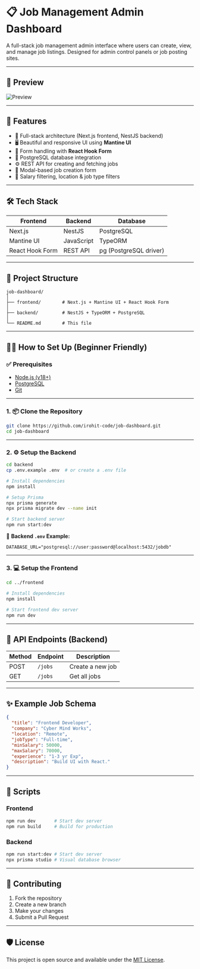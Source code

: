 # 📋 Job Management Admin Dashboard

A full-stack job management admin interface where users can create, view, and manage job listings. Designed for admin control panels or job posting sites.

---

## 📸 Preview

![Preview](./path-to-your-screenshot.png)

---

## 🚀 Features

- 🧭 Full-stack architecture (Next.js frontend, NestJS backend)
- 🖥️ Beautiful and responsive UI using **Mantine UI**
- 🧾 Form handling with **React Hook Form**
- 💽 PostgreSQL database integration
- ⚙️ REST API for creating and fetching jobs
- 🧊 Modal-based job creation form
- 🎯 Salary filtering, location & job type filters

---

## 🛠️ Tech Stack

| Frontend         | Backend          | Database        |
|------------------|------------------|-----------------|
| Next.js          | NestJS           | PostgreSQL      |
| Mantine UI       | JavaScript       | TypeORM      |
| React Hook Form  | REST API         | pg (PostgreSQL driver) |

---

## 📂 Project Structure

```
job-dashboard/
│
├── frontend/        # Next.js + Mantine UI + React Hook Form
│
├── backend/         # NestJS + TypeORM + PostgreSQL
│
└── README.md        # This file
```

---

## 🧑‍💻 How to Set Up (Beginner Friendly)

### ✅ Prerequisites

- [Node.js (v18+)](https://nodejs.org/)
- [PostgreSQL](https://www.postgresql.org/)
- [Git](https://git-scm.com/)

---

### 1. 📦 Clone the Repository

```bash
git clone https://github.com/irohit-code/job-dashboard.git
cd job-dashboard
```

---

### 2. ⚙️ Setup the Backend

```bash
cd backend
cp .env.example .env  # or create a .env file

# Install dependencies
npm install

# Setup Prisma
npx prisma generate
npx prisma migrate dev --name init

# Start backend server
npm run start:dev
```

📝 **Backend `.env` Example:**
```
DATABASE_URL="postgresql://user:password@localhost:5432/jobdb"
```

---

### 3. 💻 Setup the Frontend

```bash
cd ../frontend

# Install dependencies
npm install

# Start frontend dev server
npm run dev
```

---

## 🧪 API Endpoints (Backend)

| Method | Endpoint        | Description         |
|--------|------------------|---------------------|
| POST   | `/jobs`          | Create a new job    |
| GET    | `/jobs`          | Get all jobs        |

---

## ✨ Example Job Schema

```json
{
  "title": "Frontend Developer",
  "company": "Cyber Mind Works",
  "location": "Remote",
  "jobType": "Full-time",
  "minSalary": 50000,
  "maxSalary": 70000,
  "experience": "1-3 yr Exp",
  "description": "Build UI with React."
}
```

---

## 📎 Scripts

### Frontend

```bash
npm run dev       # Start dev server
npm run build     # Build for production
```

### Backend

```bash
npm run start:dev # Start dev server
npx prisma studio # Visual database browser
```

---

## 🤝 Contributing

1. Fork the repository
2. Create a new branch
3. Make your changes
4. Submit a Pull Request

---

## 🛡 License

This project is open source and available under the [MIT License](LICENSE).
